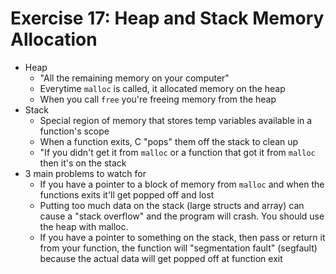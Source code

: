 # Exercise 17: Heap and Stack Memory Allocation

* Heap
	* "All the remaining memory on your computer"
	* Everytime ```malloc``` is called, it allocated memory on the heap
	* When you call ```free``` you're freeing memory from the heap
* Stack
	* Special region of memory that stores temp variables available in a function's scope
	* When a function exits, C "pops" them off the stack to clean up
	* "If you didn't get it from ```malloc``` or a function that got it from ```malloc``` then it's on the stack
* 3 main problems to watch for
	* If you have a pointer to a block of memory from ```malloc``` and when the functions exits it'll get popped off and lost
	* Putting too much data on the stack (large structs and array) can cause a "stack overflow" and the program will crash. You should use the heap with malloc.
	* If you have a pointer to something on the stack, then pass or return it from your function, the function will "segmentation fault" (segfault) because the actual data will get popped off at function exit


